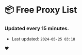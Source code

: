 # :package: Free Proxy List
### Updated every 15 minutes.

- Last updated: `2024-05-25 03:18`

:heart:
